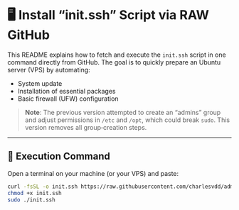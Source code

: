 # 🖥️ Install “init.ssh” Script via RAW GitHub

This README explains how to fetch and execute the `init.ssh` script in one command directly from GitHub. The goal is to quickly prepare an Ubuntu server (VPS) by automating:

- System update
- Installation of essential packages
- Basic firewall (UFW) configuration

> **Note**: The previous version attempted to create an “admins” group and adjust permissions in `/etc` and `/opt`, which could break `sudo`. This version removes all group‐creation steps.

---

## 🚀 Execution Command

Open a terminal on your machine (or your VPS) and paste:

```bash
curl -fsSL -o init.ssh https://raw.githubusercontent.com/charlesvdd/administrator-neomnia/init/init.ssh
chmod +x init.ssh
sudo ./init.ssh

